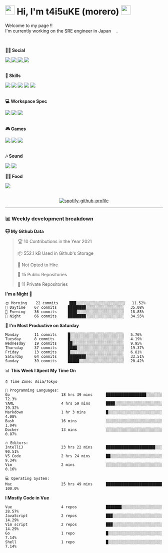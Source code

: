 <!-- Title -->
<h1>
    <img src="https://emojis.slackmojis.com/emojis/images/1600385609/10490/cactuar.gif?1600385609" width="30"/> 
    Hi, I'm t4i5uKE (morero) 
    <img src="https://emojis.slackmojis.com/emojis/images/1600385609/10490/cactuar.gif?1600385609" width="30"/>
</h1>

<!-- Profile -->
<p> 
    Welcome to my page !! <br>
    I'm currently working on the SRE engineer in Japan <img src="https://www.flaticon.com/svg/static/icons/svg/2159/2159573.svg" width="13"/>.
    <br>
</p>
<br>

<b> 👨👩 Social </b>
<p align="left">
    <a href="http://twitter.com/m0rer0">
        <img src="https://img.shields.io/badge/Twitter-1DA1F2?style=for-the-badge&logo=twitter&logoColor=white">
    </a>
    <a href="https://www.instagram.com/t4i5uke.0/">
        <img src="https://img.shields.io/badge/Instagram-E4405F?style=for-the-badge&logo=instagram&logoColor=white">
    </a>
    <a href="https://www.facebook.com/edb320b7e6fdaca76043d9ae236bd7c4">
        <img src="https://img.shields.io/badge/Facebook-1877F2?style=for-the-badge&logo=facebook&logoColor=white">
    </a>
    <a href="https://www.linkedin.com/in/%F0%9F%90%B3taisuke-okamoto-793a53187/">
        <img src="https://img.shields.io/badge/LinkedIn-0077B5?style=for-the-badge&logo=linkedin&logoColor=white">
    </a>
</p>
<br>
<b> 🚀 Skills </b>
<p align="left">
    <img src="https://img.shields.io/badge/C-00599C?style=for-the-badge&logo=c&logoColor=white">
    <img src="https://img.shields.io/badge/C%23-239120?style=for-the-badge&logo=c-sharp&logoColor=white">
    <img src="https://img.shields.io/badge/Java-ED8B00?style=for-the-badge&logo=java&logoColor=white">
    <img src="https://img.shields.io/badge/Go-00ADD8?style=for-the-badge&logo=go&logoColor=white">
    <img src="https://img.shields.io/badge/Google_Cloud-4285F4?style=for-the-badge&logo=google-cloud&logoColor=white">
</p>
<br>
<b> 💻 Workspace Spec </b>
<p align="left">
    <img src="https://img.shields.io/badge/Apple-MacBook_Pro_2019-999999?style=for-the-badge&logo=apple&logoColor=white">
    <img src="https://img.shields.io/badge/Apple-MacBook_Pro_2020-999999?style=for-the-badge&logo=apple&logoColor=white">
    <img src="https://img.shields.io/badge/Windows-Home_Build-0078D6?style=for-the-badge&logo=windows&logoColor=white">

</p>
<br>
<b> 🎮 Games </b>
<p align="left">
    <img src="https://img.shields.io/badge/PlayStation-003791?style=for-the-badge&logo=playstation&logoColor=white">
    <img src="https://img.shields.io/badge/Nintendo_Switch-E60012?style=for-the-badge&logo=nintendo-switch&logoColor=white">
    <img src="https://img.shields.io/badge/Steam-000000?style=for-the-badge&logo=steam&logoColor=white">
</p>
<br>
<b> 🎶 Sound </b>
<p align="left">
    <img src="https://img.shields.io/badge/Spotify-1ED760?style=for-the-badge&logo=spotify&logoColor=white">
    <img src="https://img.shields.io/badge/SoundCloud-FF3300?style=for-the-badge&logo=soundcloud&logoColor=white" />
</p>
<b> 🍔🍕 Food </b>
<p align="left">
    <img src="https://img.shields.io/badge/Uber_Eats-5FB709?style=for-the-badge&logo=uber-eats&logoColor=white">
</p>
<br>

<!-- Spotify -->
<div align="center">
    <a href="https://spotify-github-profile.vercel.app/api/view?uid=21b7yx6vkj66csord5swswvza&redirect=true"><img src="https://spotify-github-profile.vercel.app/api/view?uid=21b7yx6vkj66csord5swswvza&cover_image=true&theme=default" alt="spotify-github-profile"></a>
</div>

---

<h3> 📊 Weekly development breakdown </h3>
<!-- waka-readme-stats -->

<!--START_SECTION:waka-->
**🐱 My Github Data** 

> 🏆 10 Contributions in the Year 2021
 > 
> 📦 552.1 kB Used in Github's Storage 
 > 
> 🚫 Not Opted to Hire
 > 
> 📜 15 Public Repositories 
 > 
> 🔑 11 Private Repositories  
 > 
**I'm a Night 🦉** 

```text
🌞 Morning    22 commits     ███░░░░░░░░░░░░░░░░░░░░░░   11.52% 
🌆 Daytime    67 commits     ████████░░░░░░░░░░░░░░░░░   35.08% 
🌃 Evening    36 commits     ████░░░░░░░░░░░░░░░░░░░░░   18.85% 
🌙 Night      66 commits     ████████░░░░░░░░░░░░░░░░░   34.55%

```
📅 **I'm Most Productive on Saturday** 

```text
Monday       11 commits     █░░░░░░░░░░░░░░░░░░░░░░░░   5.76% 
Tuesday      8 commits      █░░░░░░░░░░░░░░░░░░░░░░░░   4.19% 
Wednesday    19 commits     ██░░░░░░░░░░░░░░░░░░░░░░░   9.95% 
Thursday     37 commits     ████░░░░░░░░░░░░░░░░░░░░░   19.37% 
Friday       13 commits     █░░░░░░░░░░░░░░░░░░░░░░░░   6.81% 
Saturday     64 commits     ████████░░░░░░░░░░░░░░░░░   33.51% 
Sunday       39 commits     █████░░░░░░░░░░░░░░░░░░░░   20.42%

```


📊 **This Week I Spent My Time On** 

```text
⌚︎ Time Zone: Asia/Tokyo

💬 Programming Languages: 
Go                       18 hrs 39 mins      ██████████████████░░░░░░░   72.3% 
YAML                     4 hrs 59 mins       ████░░░░░░░░░░░░░░░░░░░░░   19.32% 
Markdown                 1 hr 3 mins         █░░░░░░░░░░░░░░░░░░░░░░░░   4.08% 
Bash                     16 mins             ░░░░░░░░░░░░░░░░░░░░░░░░░   1.04% 
Docker                   13 mins             ░░░░░░░░░░░░░░░░░░░░░░░░░   0.87%

🔥 Editors: 
IntelliJ                 23 hrs 22 mins      ██████████████████████░░░   90.51% 
VS Code                  2 hrs 24 mins       ██░░░░░░░░░░░░░░░░░░░░░░░   9.34% 
Vim                      2 mins              ░░░░░░░░░░░░░░░░░░░░░░░░░   0.16%

💻 Operating System: 
Mac                      25 hrs 49 mins      █████████████████████████   100.0%

```

**I Mostly Code in Vue** 

```text
Vue                      4 repos             ███████░░░░░░░░░░░░░░░░░░   28.57% 
JavaScript               2 repos             ███░░░░░░░░░░░░░░░░░░░░░░   14.29% 
Vim script               2 repos             ███░░░░░░░░░░░░░░░░░░░░░░   14.29% 
Go                       1 repo              █░░░░░░░░░░░░░░░░░░░░░░░░   7.14% 
Shell                    1 repo              █░░░░░░░░░░░░░░░░░░░░░░░░   7.14%

```



<!--END_SECTION:waka-->
